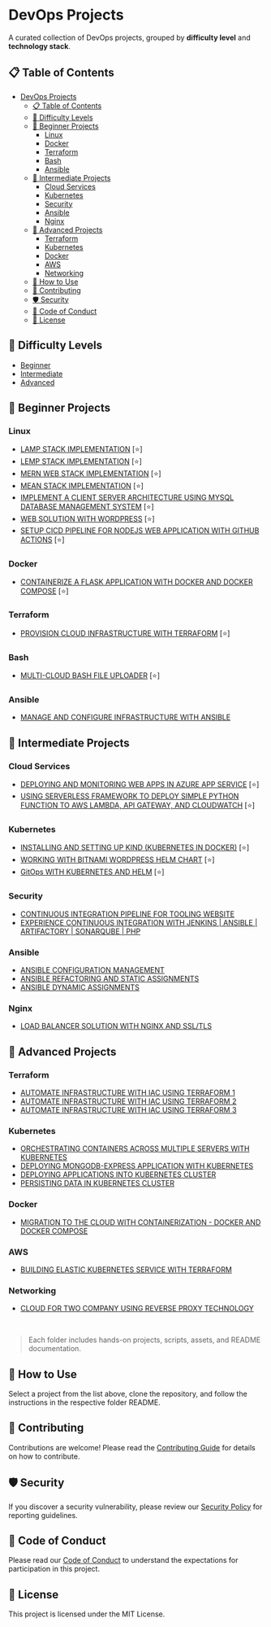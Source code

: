 # DevOps Projects

A curated collection of DevOps projects, grouped by **difficulty level** and **technology stack**.

## 📋 Table of Contents

- [DevOps Projects](#devops-projects)
  - [📋 Table of Contents](#-table-of-contents)
  - [🧩 Difficulty Levels](#-difficulty-levels)
  - [🔰 Beginner Projects](#-beginner-projects)
    - [Linux](#linux)
    - [Docker](#docker)
    - [Terraform](#terraform)
    - [Bash](#bash)
    - [Ansible](#ansible)
  - [🔄 Intermediate Projects](#-intermediate-projects)
    - [Cloud Services](#cloud-services)
    - [Kubernetes](#kubernetes)
    - [Security](#security)
    - [Ansible](#ansible-1)
    - [Nginx](#nginx)
  - [🚀 Advanced Projects](#-advanced-projects)
    - [Terraform](#terraform-1)
    - [Kubernetes](#kubernetes-1)
    - [Docker](#docker-1)
    - [AWS](#aws)
    - [Networking](#networking)
  - [🚀 How to Use](#-how-to-use)
  - [🤝 Contributing](#-contributing)
  - [🛡️ Security](#️-security)
  - [📜 Code of Conduct](#-code-of-conduct)
  - [📜 License](#-license)

## 🧩 Difficulty Levels

- [Beginner](./beginner)
- [Intermediate](./intermediate)
- [Advanced](./advanced)

## 🔰 Beginner Projects

### Linux
- [LAMP STACK IMPLEMENTATION](./beginner/linux/lamp-stack/README.md) [⭐]
- [LEMP STACK IMPLEMENTATION](./beginner/linux/lemp-stack/README.md) [⭐]
- [MERN WEB STACK IMPLEMENTATION](./beginner/linux/mern-stack/README.md) [⭐]
- [MEAN STACK IMPLEMENTATION](./beginner/linux/mean-stack/README.md) [⭐]
- [IMPLEMENT A CLIENT SERVER ARCHITECTURE USING MYSQL DATABASE MANAGEMENT SYSTEM](./beginner/linux/project-05-wordpress-client-server-DBMS/README.md) [⭐]
- [WEB SOLUTION WITH WORDPRESS](./beginner/linux/wordpress/) [⭐]
- [SETUP CICD PIPELINE FOR NODEJS WEB APPLICATION WITH GITHUB ACTIONS](./beginner/linux/cicd-pipeline/README.md) [⭐]

### Docker
- [CONTAINERIZE A FLASK APPLICATION WITH DOCKER AND DOCKER COMPOSE](./beginner/docker/flask-docker/README.md) [⭐]

### Terraform
- [PROVISION CLOUD INFRASTRUCTURE WITH TERRAFORM](./beginner/terraform/basic-server-provision-terraform/README.md) [⭐]

### Bash
- [MULTI-CLOUD BASH FILE UPLOADER](./beginner/bash/project-multi-cloud-uploader/README.md) [⭐]

### Ansible
- [MANAGE AND CONFIGURE INFRASTRUCTURE WITH ANSIBLE](./beginner/basic-server-config-ansible/ansible/README.md)

## 🔄 Intermediate Projects

### Cloud Services
- [DEPLOYING AND MONITORING WEB APPS IN AZURE APP SERVICE](./intermediate/azure/azure-app-service-monitoring/README.md) [⭐]
- [USING SERVERLESS FRAMEWORK TO DEPLOY SIMPLE PYTHON FUNCTION TO AWS LAMBDA, API GATEWAY, AND CLOUDWATCH](./intermediate/aws/serverless-python/Readme.md) [⭐]

### Kubernetes
- [INSTALLING AND SETTING UP KIND (KUBERNETES IN DOCKER)](intermediate/k8/kind/README.md) [⭐]
- [WORKING WITH BITNAMI WORDPRESS HELM CHART](intermediate/k8/helm/wordpress-deployment-with-helm/README.md) [⭐]
- [GitOps WITH KUBERNETES AND HELM](./intermediate/k8/gitops/gitops-k8s-helm/README.md) [⭐]

### Security
- [CONTINUOUS INTEGRATION PIPELINE FOR TOOLING WEBSITE](./intermediate/security/ci-tooling/README.md)
- [EXPERIENCE CONTINUOUS INTEGRATION WITH JENKINS | ANSIBLE | ARTIFACTORY | SONARQUBE | PHP](./intermediate/security/ci-security-pipeline/README.md)

### Ansible
- [ANSIBLE CONFIGURATION MANAGEMENT](./intermediate/ansible/nsible-automation/README.md)
- [ANSIBLE REFACTORING AND STATIC ASSIGNMENTS](./intermediate/ansible/ansible-refactor/README.md)
- [ANSIBLE DYNAMIC ASSIGNMENTS](./intermediate/ansible/ansible-dynamic/README.md)

### Nginx
- [LOAD BALANCER SOLUTION WITH NGINX AND SSL/TLS](./intermediate/ngnix/loadbalancer-ngnix-ssl/)

## 🚀 Advanced Projects

### Terraform
- [AUTOMATE INFRASTRUCTURE WITH IAC USING TERRAFORM 1](./advanced/terraform/terraform-1/README.md)
- [AUTOMATE INFRASTRUCTURE WITH IAC USING TERRAFORM 2](./advanced/terraform/terraform-2/README.md)
- [AUTOMATE INFRASTRUCTURE WITH IAC USING TERRAFORM 3](./advanced/terraform/terraform-3/README.md)

### Kubernetes
- [ORCHESTRATING CONTAINERS ACROSS MULTIPLE SERVERS WITH KUBERNETES](./advanced/kubernetes/container-multiple-servers-k8s/README.md)
- [DEPLOYING MONGODB-EXPRESS APPLICATION WITH KUBERNETES](./advanced/kubernetes/mongo-k8s/README.md)
- [DEPLOYING APPLICATIONS INTO KUBERNETES CLUSTER](./advanced/kubernetes/apps-k8s/README.md)
- [PERSISTING DATA IN KUBERNETES CLUSTER](./advanced/kubernetes/data-k8s/README.md)

### Docker
- [MIGRATION TO THE CLOUD WITH CONTAINERIZATION - DOCKER AND DOCKER COMPOSE](./advanced/docker/docker-compose/README.md)

### AWS
- [BUILDING ELASTIC KUBERNETES SERVICE WITH TERRAFORM](./advanced/aws/eks-terraform/README.md)

### Networking
- [CLOUD FOR TWO COMPANY USING REVERSE PROXY TECHNOLOGY](./advanced/networking/reverse-proxy/README.md)

<br />

> Each folder includes hands-on projects, scripts, assets, and README documentation.

## 🚀 How to Use

Select a project from the list above, clone the repository, and follow the instructions in the respective folder README.

## 🤝 Contributing

Contributions are welcome! Please read the [Contributing Guide](./CONTRIBUTING.md) for details on how to contribute.

## 🛡️ Security

If you discover a security vulnerability, please review our [Security Policy](./SECURITY.md) for reporting guidelines.

## 📜 Code of Conduct
Please read our [Code of Conduct](./CODE_OF_CONDUCT.md) to understand the expectations for participation in this project.

## 📜 License

This project is licensed under the MIT License.
